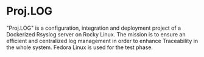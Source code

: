 # Proj.LOG
"Proj.LOG" is a configuration, integration and deployment project of a Dockerized Rsyslog server on Rocky Linux. The mission is to ensure an efficient and centralized log management in order to enhance Traceability  in the  whole system. Fedora Linux is used for the test phase.
